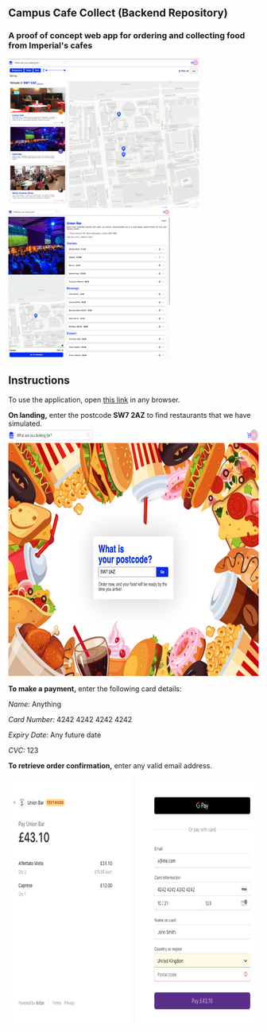 
## Campus Cafe Collect (Backend Repository)
### A proof of concept web app for ordering and collecting food from Imperial's cafes

<p float="left">
<img src="images/map_view.png" height="300">
<img src="images/venue_page.png" height="300">
</p>


## Instructions
To use the application, open [this link](http://production.dolxjcfav4ei2.amplifyapp.com) in any browser.

**On landing,** enter the postcode **SW7 2AZ** to find restaurants that we have simulated.
<img src="images/landing_page.png" height="500">

**To make a payment,** enter the following card details:

*Name:* Anything

*Card Number:* 4242 4242 4242 4242

*Expiry Date:* Any future date

*CVC:* 123

**To retrieve order confirmation,** enter any valid email address.

<img src="images/payment.png" height="500">

